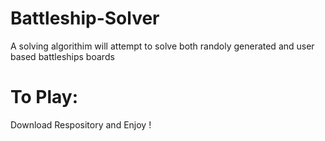 # Battleship-Solver

A solving algorithim will attempt to solve both randoly generated and user based battleships boards 

# To Play: 

Download Respository and Enjoy ! 

